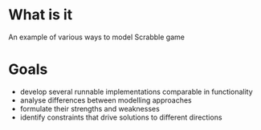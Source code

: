 # What is it
An example of various ways to model Scrabble game

# Goals 
* develop several runnable implementations comparable in functionality 
* analyse differences between modelling approaches
* formulate their strengths and weaknesses
* identify constraints that drive solutions to different directions 
